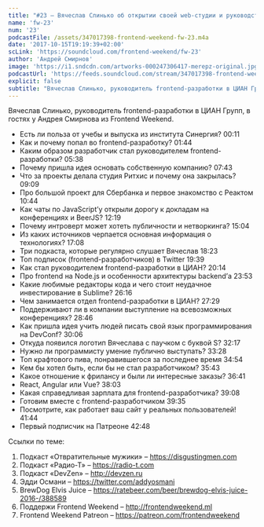 ```yaml
---
title: "#23 – Вячеслав Слинько об открытии своей web-студии и руководстве frontend-разработки"
name: 'fw-23'
num: '23'
podcastFile: /assets/347017398-frontend-weekend-fw-23.m4a
date: '2017-10-15T19:19:39+02:00'
scLink: 'https://soundcloud.com/frontend-weekend/fw-23'
author: 'Андрей Смирнов'
image: 'https://i1.sndcdn.com/artworks-000247306417-merepz-original.jpg'
podcastUrl: 'https://feeds.soundcloud.com/stream/347017398-frontend-weekend-fw-23.m4a'
explicit: false
subtitle: "Вячеслав Слинько, руководитель frontend-разработки в ЦИАН Групп, в гостях у Андрея Смирнова из Frontend Weekend."
---
```

Вячеслав Слинько, руководитель frontend-разработки в ЦИАН Групп, в гостях у Андрея Смирнова из Frontend Weekend.

- Есть ли польза от учебы и выпуска из института Синергия? <timecode>00:11</timecode>
- Как и почему попал во frontend-разработку? <timecode>01:44</timecode>
- Каким образом разработчик стал руководителем frontend-разработки? <timecode>05:38</timecode>
- Почему пришла идея основать собственную компанию? <timecode>07:43</timecode>
- Что за проекты делала студия Ритхис и почему она закрылась? <timecode>09:09</timecode>
- Про большой проект для Сбербанка и первое знакомство с Реактом <timecode>10:44</timecode>
- Как чаты по JavaScript’у открыли дорогу к докладам на конференциях и BeerJS? <timecode>12:19</timecode>
- Почему интроверт может хотеть публичности и нетворкинга? <timecode>15:04</timecode>
- Из каких источников черпается основная информация о технологиях? <timecode>17:08</timecode>
- Три подкаста, которые регулярно слушает Вячеслав <timecode>18:23</timecode>
- Топ подписок (frontend-разработчиков) в Twitter <timecode>19:39</timecode>
- Как стал руководителем frontend-разработки в ЦИАН? <timecode>20:14</timecode>
- Про frontend на Node.js и особенности архитектуры backend’а <timecode>23:53</timecode>
- Какие любимые редакторы кода и чего стоит неудачное инвестирование в Sublime? <timecode>26:16</timecode>
- Чем занимается отдел frontend-разработки в ЦИАН? <timecode>27:29</timecode>
- Поддерживают ли в компании выступление на всевозможных конференциях? <timecode>28:46</timecode>
- Как пришла идея учить людей писать свой язык программирования на DevConf? <timecode>30:06</timecode>
- Откуда появился логотип Вячеслава с паучком с буквой S? <timecode>32:17</timecode>
- Нужно ли программисту умение публично выступать? <timecode>33:28</timecode>
- Топ крафтового пива, понравившегося за последнее время <timecode>34:54</timecode>
- Кем бы хотел быть, если бы не стал разработчиком? <timecode>35:43</timecode>
- Какое отношение к фрилансу и были ли интересные заказы? <timecode>36:41</timecode>
- React, Angular или Vue? <timecode>38:03</timecode>
- Какая справедливая зарплата для frontend-разработчика? <timecode>39:08</timecode>
- Готовим вместе с frontend-разработчиком <timecode>39:35</timecode>
- Посмотрите, как работает ваш сайт у реальных пользователей! <timecode>41:44</timecode>
- Первый подписчик на Патреоне <timecode>42:48</timecode>

Ссылки по теме:
1) Подкаст «Отвратительные мужики» – https://disgustingmen.com
2) Подкаст «Радио-Т» – https://radio-t.com
3) Подкаст «DevZen» – http://devzen.ru
4) Эдди Османи – https://twitter.com/addyosmani
5) BrewDog Elvis Juice – https://ratebeer.com/beer/brewdog-elvis-juice-2016-/388589
6) Поддержи Frontend Weekend – http://frontendweekend.ml
7) Frontend Weekend Patreon – https://patreon.com/frontendweekend